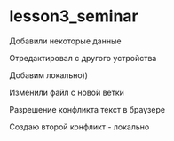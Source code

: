 ﻿# lesson3_seminar

Добавили некоторые данные

Отредактировал с другого устройства

Добавим локально))

Изменили файл с новой ветки 

Разрешение конфликта текст в браузере

Создаю второй конфликт - локально
